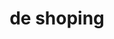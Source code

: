 ---
title: "de shoping"
url: /simacota-barrio-santa-barbara/de-shoping/
shop: tienda de variedades
---